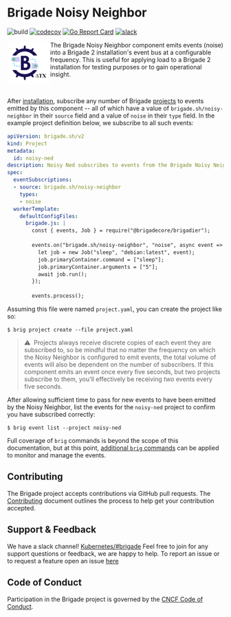 # Brigade Noisy Neighbor

![build](https://badgr.brigade2.io/v1/github/checks/brigadecore/brigade-noisy-neighbor/badge.svg?appID=99005)
[![codecov](https://codecov.io/gh/brigadecore/brigade-noisy-neighbor/branch/main/graph/badge.svg?token=H4P57ZBUCY)](https://codecov.io/gh/brigadecore/brigade-noisy-neighbor)
[![Go Report Card](https://goreportcard.com/badge/github.com/brigadecore/brigade-noisy-neighbor)](https://goreportcard.com/report/github.com/brigadecore/brigade-noisy-neighbor)
[![slack](https://img.shields.io/badge/slack-brigade-brightgreen.svg?logo=slack)](https://kubernetes.slack.com/messages/C87MF1RFD)

<img width="100" align="left" src="logo.png">

The Brigade Noisy Neighbor component emits events (noise) into a Brigade 2
installation's event bus at a configurable frequency. This is useful for
applying load to a Brigade 2 installation for testing purposes or to gain
operational insight.

<br clear="left"/>

After [installation](docs/INSTALLATION.md), subscribe any number of Brigade
[projects](https://docs.brigade.sh/topics/project-developers/projects/)
to events emitted by this component -- all of which have a value of
`brigade.sh/noisy-neighbor` in their `source` field and a value of `noise` in
their `type` field. In the example project definition below, we subscribe to all
such events:

```yaml
apiVersion: brigade.sh/v2
kind: Project
metadata:
  id: noisy-ned
description: Noisy Ned subscribes to events from the Brigade Noisy Neighbor!
spec:
  eventSubscriptions:
  - source: brigade.sh/noisy-neighbor
    types:
    - noise
  workerTemplate:
    defaultConfigFiles:
      brigade.js: | 
        const { events, Job } = require("@brigadecore/brigadier");

        events.on("brigade.sh/noisy-neighbor", "noise", async event => {
          let job = new Job("sleep", "debian:latest", event);
          job.primaryContainer.command = ["sleep"];
          job.primaryContainer.arguments = ["5"];
          await job.run();
        });

        events.process();

```

Assuming this file were named `project.yaml`, you can create the project like
so:

```shell
$ brig project create --file project.yaml
```

> ⚠️&nbsp;&nbsp;Projects always receive discrete copies of each event they are
> subscribed to, so be mindful that no matter the frequency on which the Noisy
> Neighbor is configured to emit events, the total volume of events will also be
> dependent on the number of subscribers. If this component emits an event once
> every five seconds, but two projects subscribe to them, you'll effectively be
> receiving _two_ events every five seconds.

After allowing sufficient time to pass for new events to have been emitted by
the Noisy Neighbor, list the events for the `noisy-ned` project to confirm you
have subscribed correctly:

```shell
$ brig event list --project noisy-ned
```

Full coverage of `brig` commands is beyond the scope of this documentation, but
at this point,
[additional `brig` commands](https://docs.brigade.sh/topics/project-developers/brig/)
can be applied to monitor and manage the events.

## Contributing

The Brigade project accepts contributions via GitHub pull requests. The
[Contributing](CONTRIBUTING.md) document outlines the process to help get your
contribution accepted.

## Support & Feedback

We have a slack channel!
[Kubernetes/#brigade](https://kubernetes.slack.com/messages/C87MF1RFD) Feel free
to join for any support questions or feedback, we are happy to help. To report
an issue or to request a feature open an issue
[here](https://github.com/brigadecore/brigade-noisy-neighbor/issues)

## Code of Conduct

Participation in the Brigade project is governed by the
[CNCF Code of Conduct](https://github.com/cncf/foundation/blob/master/code-of-conduct.md).
